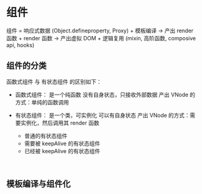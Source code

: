 # 组件
组件 = 
  响应式数据 (Object.defineproperty, Proxy) + 
  模板编译 -> 产出 render 函数 + 
  render 函数 -> 产出虚拟 DOM + 
  逻辑复用 (mixin, 高阶函数, composive api, hooks)

## 组件的分类
函数式组件 与 有状态组件 的区别如下：
 - 函数式组件：
   是一个纯函数
   没有自身状态，只接收外部数据
   产出 VNode 的方式：单纯的函数调用

 - 有状态组件：
   是一个类，可实例化
   可以有自身状态
   产出 VNode 的方式：需要实例化，然后调用其 render 函数
   - 普通的有状态组件
   - 需要被 keepAlive 的有状态组件
   - 已经被 keepAlive 的有状态组件

<br>

## 模板编译与组件化
